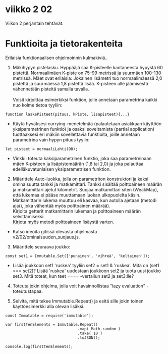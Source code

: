 # viikko 2 02

Viikon 2 perjantain tehtävät.

# Funktioita ja tietorakenteita

Erilaisia funktionaalisen ohjelmoinnin kulmakiviä..



1. Mäkihypyn pistelasku. Hyppääjä saa K-pisteelle kantaneesta hypystä 60 pistettä. Normaalimäen K-piste on 75–99 metrissä ja suurmäen 100-130 metrissä.
Mäet ovat erilaisia:  Jokainen lisämetri tuo normaalimäessä 2,0 pistettä ja suurmäessä 1,8 pistettä lisää. K-pisteen alle jäämisestä vähennetään pisteitä samalla tavalla.<br/><br/>
Voisit kirjoittaa esimerkiksi funktion, jolle annetaan parametrina kaikki nuo kolme tietoa tyyliin:

```
function laskePisteet(pituus, kPiste, lisapisteet){...}

```

* Käytä hyväksesi currying-menetelmää (palautetaan asiakkaan käyttöön yksiparametrinen funktio) ja osaksi soveltamista (partial application) tuottaaksesi eri mäkiin sovellettavia funktioita, joille annetaan parametrina vain hypyn pituus tyylin:
 
```
let pisteet = normaaliLahti(98);
```

* Vinkki: toteuta kaksiparametrinen funktio, joka saa parametreinaan mäen K-pisteen ja lisäpistemäärän (1,8 tai 2,0) ja joka palauttaa edelläkuvatunlaisen yksiparametrisen funktion.

2. Määrittele Auto-luokka, jolla on parametriton konstruktori ja kaksi ominaisuutta tankki ja matkamittari. Tankki sisältää polttoaineen määrän ja matkamittari ajetut kilometrit. 
Suojaa matkamittari siten (WeakMap), että lukemaa ei pääse muuttamaan luokan ulkopuolelta käsin. 
Matkamittarin lukema muuttuu eli kasvaa, kun autolla ajetaan (metodi aja(), joka vähentää myös polttoainen määrää).  
Kirjoita getterit matkamittarin lukeman ja polttoaineen määrän selvittämiseksi.  
Kirjota myös metodi polttoaineen lisäystä varten.  

* Katso ideoita gitissä olevasta ohjelmasta v2/02/ominaisuuden_suojaus.js.

3. Määrittele seuraava joukko:

```
const set1 = Immutable.Set(['punainen', 'vihreä', 'keltainen']);
```

* Lisää joukkoon set1 'ruskea' tyyliin set2 = set1 & 'ruskea'. Mitä on (set1 === set2)? Lisää 'ruskea' uudestaan joukkoon set2 ja tuota uusi joukko set3. Mitä toteat, kun teet ==== -vertailun set2 ja set3:lle?

4. Toteuta jokin ohjelma, jolla voit havainnollistaa "lazy evaluation" -toteutustapaa.

5. Selvitä, mitä tekee Immutable.Repeat() ja esitä sille jokin toinen käyttöesimerkki alla olevan lisäksi.

```
const Immutable = require('immutable');

var firstTenElements = Immutable.Repeat()
                                .map( Math.random )
                                .take( 10 )
                                .toJSON();

console.log(firstTenElements); 

```
